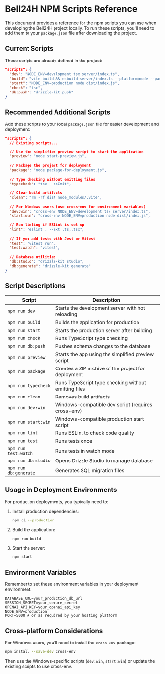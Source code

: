 # Bell24H NPM Scripts Reference

This document provides a reference for the npm scripts you can use when developing the Bell24H project locally. To run these scripts, you'll need to add them to your `package.json` file after downloading the project.

## Current Scripts

These scripts are already defined in the project:

```json
"scripts": {
  "dev": "NODE_ENV=development tsx server/index.ts",
  "build": "vite build && esbuild server/index.ts --platform=node --packages=external --bundle --format=esm --outdir=dist",
  "start": "NODE_ENV=production node dist/index.js",
  "check": "tsc",
  "db:push": "drizzle-kit push"
}
```

## Recommended Additional Scripts

Add these scripts to your local `package.json` file for easier development and deployment:

```json
"scripts": {
  // Existing scripts...

  // Use the simplified preview script to start the application
  "preview": "node start-preview.js",
  
  // Package the project for deployment
  "package": "node package-for-deployment.js",
  
  // Type checking without emitting files
  "typecheck": "tsc --noEmit",
  
  // Clear build artifacts
  "clean": "rm -rf dist node_modules/.vite",
  
  // For Windows users (use cross-env for environment variables)
  "dev:win": "cross-env NODE_ENV=development tsx server/index.ts",
  "start:win": "cross-env NODE_ENV=production node dist/index.js",
  
  // Run linting if ESLint is set up
  "lint": "eslint . --ext .ts,.tsx",
  
  // If you add tests with Jest or Vitest
  "test": "vitest run",
  "test:watch": "vitest",
  
  // Database utilities
  "db:studio": "drizzle-kit studio",
  "db:generate": "drizzle-kit generate"
}
```

## Script Descriptions

| Script | Description |
|--------|-------------|
| `npm run dev` | Starts the development server with hot reloading |
| `npm run build` | Builds the application for production |
| `npm run start` | Starts the production server after building |
| `npm run check` | Runs TypeScript type checking |
| `npm run db:push` | Pushes schema changes to the database |
| `npm run preview` | Starts the app using the simplified preview script |
| `npm run package` | Creates a ZIP archive of the project for deployment |
| `npm run typecheck` | Runs TypeScript type checking without emitting files |
| `npm run clean` | Removes build artifacts |
| `npm run dev:win` | Windows-compatible dev script (requires cross-env) |
| `npm run start:win` | Windows-compatible production start script |
| `npm run lint` | Runs ESLint to check code quality |
| `npm run test` | Runs tests once |
| `npm run test:watch` | Runs tests in watch mode |
| `npm run db:studio` | Opens Drizzle Studio to manage database |
| `npm run db:generate` | Generates SQL migration files |

## Usage in Deployment Environments

For production deployments, you typically need to:

1. Install production dependencies:
   ```bash
   npm ci --production
   ```

2. Build the application:
   ```bash
   npm run build
   ```

3. Start the server:
   ```bash
   npm start
   ```

## Environment Variables

Remember to set these environment variables in your deployment environment:

```
DATABASE_URL=your_production_db_url
SESSION_SECRET=your_secure_secret
OPENAI_API_KEY=your_openai_api_key
NODE_ENV=production
PORT=5000 # or as required by your hosting platform
```

## Cross-platform Considerations

For Windows users, you'll need to install the `cross-env` package:

```bash
npm install --save-dev cross-env
```

Then use the Windows-specific scripts (`dev:win`, `start:win`) or update the existing scripts to use cross-env.